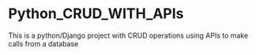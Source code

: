 # Python_CRUD_WITH_APIs
This is a python/Django project with CRUD operations using APIs to make calls from a database
